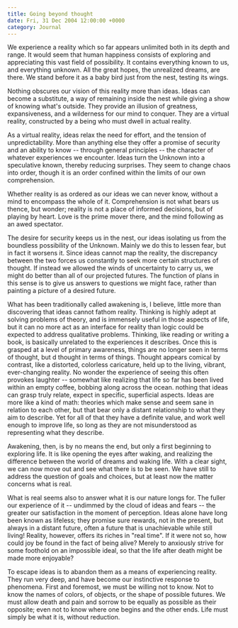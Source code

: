 ```yaml
---
title: Going beyond thought
date: Fri, 31 Dec 2004 12:00:00 +0000
category: Journal
---
```


We experience a reality which so far appears unlimited both in its depth
and range.  It would seem that human happiness consists of exploring and
appreciating this vast field of possibility.  It contains everything
known to us, and everything unknown.  All the great hopes, the
unrealized dreams, are there.  We stand before it as a baby bird just
from the nest, testing its wings.

Nothing obscures our vision of this reality more than ideas.  Ideas can
become a substitute, a way of remaining inside the nest while giving a
show of knowing what's outside.  They provide an illusion of greatness,
expansiveness, and a wilderness for our mind to conquer.  They are a
virtual reality, constructed by a being who must dwell in actual
reality.

As a virtual reality, ideas relax the need for effort, and the tension
of unpredictability.  More than anything else they offer a promise of
security and an ability to know -- through general principles -- the
character of whatever experiences we encounter.  Ideas turn the Unknown
into a speculative known, thereby reducing surprises.  They seem to
change chaos into order, though it is an order confined within the
limits of our own comprehension.

Whether reality is as ordered as our ideas we can never know, without a
mind to encompass the whole of it.  Comprehension is not what bears us
thence, but wonder; reality is not a place of informed decisions, but of
playing by heart.  Love is the prime mover there, and the mind following
as an awed spectator.

The desire for security keeps us in the nest, our ideas isolating us
from the boundless possibility of the Unknown.  Mainly we do this to
lessen fear, but in fact it worsens it.  Since ideas cannot map the
reality, the discrepancy between the two forces us constantly to seek
more certain structures of thought.  If instead we allowed the winds of
uncertainty to carry us, we might do better than all of our projected
futures.  The function of plans in this sense is to give us answers to
questions we might face, rather than painting a picture of a desired
future.

What has been traditionally called awakening is, I believe, little more
than discovering that ideas cannot fathom reality.  Thinking is highly
adept at solving problems of theory, and is immensely useful in those
aspects of life, but it can no more act as an interface for reality than
logic could be expected to address qualitative problems.  Thinking, like
reading or writing a book, is basically unrelated to the experiences it
describes.  Once this is grasped at a level of primary awareness, things
are no longer seen in terms of thought, but d thought in terms of
things.  Thought appears comical by contrast, like a distorted,
colorless caricature, held up to the living, vibrant, ever-changing
reality.  No wonder the experience of seeing this often provokes
laughter -- somewhat like realizing that life so far has been lived
within an empty coffee, bobbing along across the ocean.  nothing that
ideas can grasp truly relate, expect in specific, superficial aspects.
Ideas are more like a kind of math: theories which make sense and seem
sane in relation to each other, but that bear only a distant
relationship to what they aim to describe.  Yet for all of that they
have a definite value, and work well enough to improve life, so long as
they are not misunderstood as representing what they describe.

Awakening, then, is by no means the end, but only a first beginning to
exploring life.  It is like opening the eyes after waking, and realizing
the difference between the world of dreams and waking life.  With a
clear sight, we can now move out and see what there is to be seen.  We
have still to address the question of goals and choices, but at least
now the matter concerns what is real.

What is real seems also to answer what it is our nature longs for.  The
fuller our experience of it -- undimmed by the cloud of ideas and fears
-- the greater our satisfaction in the moment of perception.  Ideas
alone have long been known as lifeless; they promise sure rewards, not
in the present, but always in a distant future, often a future that is
unachievable while still living!  Reality, however, offers its riches in
"real time".  If it were not so, how could joy be found in the fact of
being alive?  Merely to anxiously strive for some foothold on an
impossible ideal, so that the life after death might be made more
enjoyable?

To escape ideas is to abandon them as a means of experiencing reality.
They run very deep, and have become our instinctive response to
phenomena.  First and foremost, we must be willing not to know.  Not to
know the names of colors, of objects, or the shape of possible futures.
We must allow death and pain and sorrow to be equally as possible as
their opposite; even not to know where one begins and the other ends.
Life must simply be what it is, without reduction.


